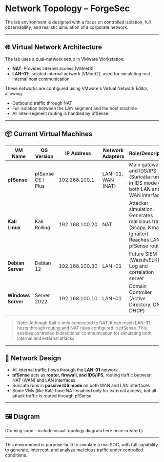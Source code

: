 # Network Topology – ForgeSec

The lab environment is designed with a focus on controlled isolation, full observability, and realistic simulation of a corporate network.

---

## 🌐 Virtual Network Architecture

The lab uses a dual-network setup in VMware Workstation:

- **NAT**: Provides internet access (VMnet8)
- **LAN-01**: Isolated internal network (VMnet2), used for simulating real internal host communication

These networks are configured using VMware's Virtual Network Editor, allowing:

- Outbound traffic through NAT
- Full isolation between the LAN segment and the host machine
- All inter-segment routing is handled by pfSense

---

## 📦 Current Virtual Machines

| VM Name         | OS Version          | IP Address       | Network Adapters     | Role/Description                           |
|-----------------|---------------------|------------------|----------------------|--------------------------------------------|
| **pfSense**     | pfSense CE / Plus   | 192.168.100.1    | LAN-01, WAN (NAT)    | Main gateway and IDS/IPS (Suricata running in IDS mode on both LAN and WAN interfaces) |
| **Kali Linux**  | Kali Rolling        | 192.168.100.20   | NAT                  | Attacker simulation. Generates malicious traffic (Scapy, Nmap, Ignaitor). Reaches LAN via pfSense routing |
| **Debian Server** | Debian 12         | 192.168.100.30   | LAN-01               | Future SIEM (Wazuh/ELK). Log and correlation server |
| **Windows Server** | Server 2022      | 192.168.100.10   | LAN-01               | Domain Controller (Active Directory, DNS, DHCP) |

> Note: Although Kali is only connected to NAT, it can reach LAN-01 hosts through routing and NAT rules configured in pfSense. This enables controlled bidirectional communication for simulating both internal and external attacks.

---

## 🧠 Network Design

- All internal traffic flows through the **LAN-01** network
- **pfSense** acts as **router, firewall, and IDS/IPS**, routing traffic between NAT (WAN) and LAN interfaces
- Suricata runs in **passive IDS mode** on both WAN and LAN interfaces
- Some VMs (like Kali) have NAT enabled only for external access, but all attack traffic is routed through pfSense

---

## 🖼️ Diagram

(Coming soon – include visual topology diagram here once created.)

---

This environment is purpose-built to simulate a real SOC, with full capability to generate, intercept, and analyze malicious traffic under controlled conditions.

